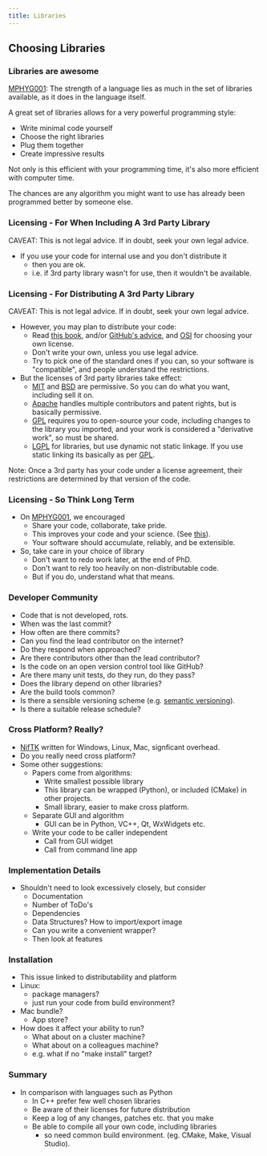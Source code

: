 ```yaml
---
title: Libraries
---
```


## Choosing Libraries

### Libraries are awesome

[MPHYG001][Python04Intro]: The strength of a language lies as much in the set of libraries available, as it does
in the language itself.

A great set of libraries allows for a very powerful programming style:

* Write minimal code yourself
* Choose the right libraries
* Plug them together
* Create impressive results

Not only is this efficient with your programming time, 
it's also more efficient with computer time.

The chances are any algorithm you might want to use has already been programmed better by someone else.


### Licensing - For When Including A 3rd Party Library

CAVEAT: This is not legal advice. If in doubt, seek your own legal advice.

* If you use your code for internal use and you don't distribute it
    * then you are ok.
    * i.e. if 3rd party library wasn't for use, then it wouldn't be available.
    
    
### Licensing - For Distributing A 3rd Party Library

CAVEAT: This is not legal advice. If in doubt, seek your own legal advice.

* However, you may plan to distribute your code:    
    * Read [this book][LicensingBook], and/or [GitHub's advice][Chooselicense], and [OSI][OSI] for choosing your own license.
    * Don't write your own, unless you use legal advice.
    * Try to pick one of the standard ones if you can, so your software is "compatible", and people understand the restrictions.
* But the licenses of 3rd party libraries take effect:
    * [MIT][MITLicense] and [BSD][BSDLicense] are permissive. So you can do what you want, including sell it on.
    * [Apache][ApacheLicense] handles multiple contributors and patent rights, but is basically permissive.
    * [GPL][GPLLicense] requires you to open-source your code, including changes to the library you imported, and your work is considered a "derivative work", so must be shared. 
    * [LGPL][LGPLLicense] for libraries, but use dynamic not static linkage. If you use static linking its basically as per [GPL][GPLLicense].
        
Note: Once a 3rd party has your code under a license agreement, their restrictions are determined by 
that version of the code. 


### Licensing - So Think Long Term

* On [MPHYG001][PythonCourse], we encouraged
    * Share your code, collaborate, take pride.
    * This improves your code and your science. (See [this][NatureArticle]).
    * Your software should accumulate, reliably, and be extensible.
* So, take care in your choice of library
    * Don't want to redo work later, at the end of PhD.
    * Don't want to rely too heavily on non-distributable code.
    * But if you do, understand what that means.
    
    
### Developer Community

* Code that is not developed, rots.
* When was the last commit?
* How often are there commits?
* Can you find the lead contributor on the internet?
* Do they respond when approached?
* Are there contributors other than the lead contributor? 
* Is the code on an open version control tool like GitHub?
* Are there many unit tests, do they run, do they pass?
* Does the library depend on other libraries?
* Are the build tools common?
* Is there a sensible versioning scheme (e.g. [semantic versioning][semver]).
* Is there a suitable release schedule?

    
### Cross Platform? Really?

* [NifTK][NifTK] written for Windows, Linux, Mac, signficant overhead.
* Do you really need cross platform?
* Some other suggestions:
    * Papers come from algorithms:
        * Write smallest possible library
        * This library can be wrapped (Python), or included (CMake) in other projects.
        * Small library, easier to make cross platform.
    * Separate GUI and algorithm
        * GUI can be in Python, VC++, Qt, WxWidgets etc.
    * Write your code to be caller independent
        * Call from GUI widget
        * Call from command line app


### Implementation Details

* Shouldn't need to look excessively closely, but consider
    * Documentation
    * Number of ToDo's
    * Dependencies
    * Data Structures? How to import/export image
    * Can you write a convenient wrapper?
    * Then look at features
    

### Installation

* This issue linked to distributability and platform
* Linux:
    * package managers?
    * just run your code from build environment?
* Mac bundle?
    * App store?
* How does it affect your ability to run?
    * What about on a cluster machine?
    * What about on a colleagues machine?
    * e.g. what if no "make install" target?


### Summary

* In comparison with languages such as Python
    * In C++ prefer few well chosen libraries
    * Be aware of their licenses for future distribution
    * Keep a log of any changes, patches etc. that you make
    * Be able to compile all your own code, including libraries
        * so need common build environment. (eg. CMake, Make, Visual Studio).
    
[PythonCourse]: http://development.rc.ucl.ac.uk/training/engineering
[Python04Intro]: http://development.rc.ucl.ac.uk/training/engineering/session04/
[NatureArticle]: http://www.nature.com/news/2010/101013/full/467753a.html
[LicensingBook]: http://www.oreilly.com/openbook/osfreesoft/book/
[Chooselicense]: http://choosealicense.com/
[OSI]: http://opensource.org/
[MITLicense]: http://opensource.org/licenses/MIT
[BSDLicense]: http://opensource.org/licenses/BSD-3-Clause
[ApacheLicense]: http://opensource.org/licenses/Apache-2.0
[GPLLicense]: http://opensource.org/licenses/gpl-license
[LGPLLicense]: http://opensource.org/licenses/lgpl-license
[semver]: http://www.semver.org/
[NifTK]: http://www.niftk.org/
